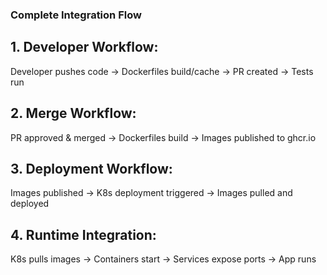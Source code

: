 ### Complete Integration Flow
## 1. Developer Workflow:

Developer pushes code → Dockerfiles build/cache → PR created → Tests run

## 2. Merge Workflow:

PR approved & merged → Dockerfiles build → Images published to ghcr.io

## 3. Deployment Workflow:

Images published → K8s deployment triggered → Images pulled and deployed

## 4. Runtime Integration:

K8s pulls images → Containers start → Services expose ports → App runs
